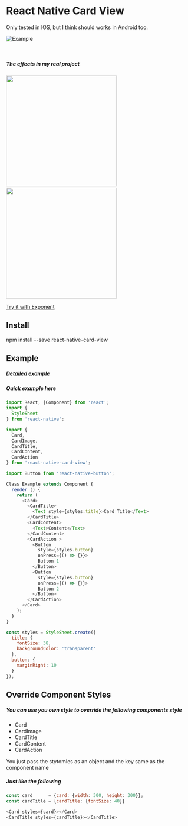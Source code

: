 # React Native Card View
Only tested in IOS, but I think should works in Android too.

![Example](https://www.dropbox.com/s/44aildn3lhq9rik/react-native-card-view.gif?dl=1)

<br>

##### The effects in my real project
<img src="https://www.dropbox.com/s/kxkltgzwokxkr5k/IMG_0359.PNG?dl=1" width="300">&nbsp;&nbsp;&nbsp;&nbsp;<img src="https://www.dropbox.com/s/9seffjkig865fo0/IMG_0360.PNG?dl=1" width="300">

[Try it with Exponent](https://exp.host/@jacklam718/card-view-example)

## Install
npm install --save react-native-card-view


## Example
##### <a href="https://github.com/jacklam718/react-native-card-view/blob/master/example/CardExample.js" target="_blank">Detailed example</a>

##### Quick example here
```javascript
import React, {Component} from 'react';
import {
  StyleSheet
} from 'react-native';

import {
  Card,
  CardImage,
  CardTitle,
  CardContent,
  CardAction
} from 'react-native-card-view';

import Button from 'react-native-button';

Class Example extends Component {
  render () {
    return (
      <Card>
        <CardTitle>
          <Text style={styles.title}>Card Title</Text>
        </CardTitle>
        <CardContent>
          <Text>Content</Text>
        </CardContent>
        <CardAction >
          <Button
            style={styles.button}
            onPress={() => {}}>
            Button 1
          </Button>
          <Button
            style={styles.button}
            onPress={() => {}}>
            Button 2
          </Button>
        </CardAction>
      </Card>
    );
  }
}

const styles = StyleSheet.create({
  title: {
    fontSize: 38,
    backgroundColor: 'transparent'
  },
  button: {
    marginRight: 10
  }
});
```

## Override Component Styles
##### You can use you own style to override the following components style
- Card
- CardImage
- CardTitle
- CardContent
- CardAction

You just pass the stytomles as an object and the key same as the component name

##### Just like the following
```javascript
const card      = {card: {width: 300, height: 300}};
const cardTitle = {cardTitle: {fontSize: 40}}

<Card styles={card}></Card>
<CardTitle styles={cardTitle}></CardTitle>
```
